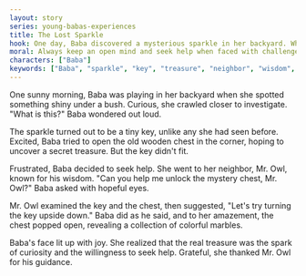 ```yaml
---
layout: story
series: young-babas-experiences
title: The Lost Sparkle
hook: One day, Baba discovered a mysterious sparkle in her backyard. What adventures await her?
moral: Always keep an open mind and seek help when faced with challenges.
characters: ["Baba"]
keywords: ["Baba", "sparkle", "key", "treasure", "neighbor", "wisdom", "chest", "colorful", "marbles", "curiosity"]
---
```


One sunny morning, Baba was playing in her backyard when she spotted something shiny under a bush. Curious, she crawled closer to investigate. "What is this?" Baba wondered out loud.

The sparkle turned out to be a tiny key, unlike any she had seen before. Excited, Baba tried to open the old wooden chest in the corner, hoping to uncover a secret treasure. But the key didn't fit.

Frustrated, Baba decided to seek help. She went to her neighbor, Mr. Owl, known for his wisdom. "Can you help me unlock the mystery chest, Mr. Owl?" Baba asked with hopeful eyes.

Mr. Owl examined the key and the chest, then suggested, "Let's try turning the key upside down." Baba did as he said, and to her amazement, the chest popped open, revealing a collection of colorful marbles.

Baba's face lit up with joy. She realized that the real treasure was the spark of curiosity and the willingness to seek help. Grateful, she thanked Mr. Owl for his guidance.
